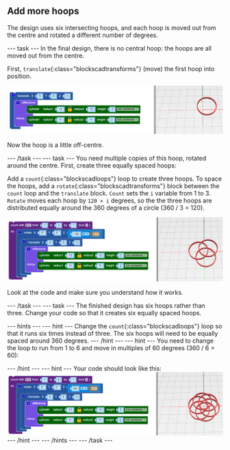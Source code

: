 ## Add more hoops

The design uses six intersecting hoops, and each hoop is moved out from the centre and rotated a different number of degrees. 

--- task ---
In the final design, there is no central hoop: the hoops are all moved out from the centre.

First, `translate`{:class="blockscadtransforms"} (move) the first hoop into position. 
	
![screenshot](images/pendant-translate.png) 
	
Now the hoop is a little off-centre. 

--- /task ---
--- task ---
You need multiple copies of this hoop, rotated around the centre. First, create three equally spaced hoops:

Add a `count`{:class="blockscadloops"} loop to create three hoops. To space the hoops, add a `rotate`{:class="blockscadtransforms"} block between the `count` loop and the `translate` block. `Count` sets the `i` variable from 1 to 3. `Rotate` moves each hoop by `120 × i` degrees, so the the three hoops are distributed equally around the 360 degrees of a circle (360 / 3 = 120).

![screenshot](images/pendant-3-hoops.png) 

Look at the code and make sure you understand how it works. 

--- /task ---
--- task ---
The finished design has six hoops rather than three. Change your code so that it creates six equally spaced hoops.

--- hints ---
--- hint ---
Change the `count`{:class="blockscadloops"} loop so that it runs six times instead of three. The six hoops will need to be equally spaced around 360 degrees. 
--- /hint ---
--- hint ---
You need to change the loop to run from 1 to 6 and move in multiples of 60 degrees (360 / 6 = 60):

--- /hint ---
--- hint ---
Your code should look like this:
![screenshot](images/pendant-6-hoops.png) 
--- /hint ---
--- /hints ---
--- /task ---	
	
